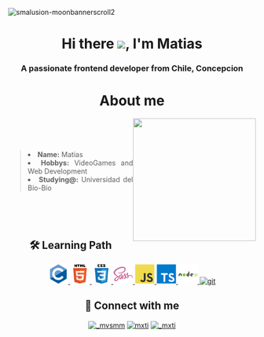 ![smalusion-moonbannerscroll2](https://user-images.githubusercontent.com/98131860/201795114-a80f3306-adcb-43a0-b28f-b5818c3ae887.gif)


<h1 align="center">Hi there <img src="https://raw.githubusercontent.com/aemmadi/aemmadi/master/wave.gif" width="30">, I'm Matias</h1>
<h3 align="center">A passionate frontend developer from Chile, Concepcion</h3>

<div align="justify">
    <h1 align= "center"> About me </h1>
    <img src="https://i.giphy.com/media/ygwYWMzryjq2ka87QY/giphy.webp" align="right" width="250" height="250">
<br><br><br>
 <blockquote>
  <li align>
   <b>Name:</b> Matias</li>
  <li>
  <b>Hobbys:</b> VideoGames and Web Development
  </li>
  <li>
  <b>Studying@: </b> Universidad del Bío-Bío
  </li>
 </blockquote>

</div>


<br><br><br>
<h2 align="center"> 🛠 Learning Path </h2>
<div align="center">
  <a href="https://www.cprogramming.com/" target="_blank" rel="noreferrer"> <img
            src="https://raw.githubusercontent.com/devicons/devicon/master/icons/c/c-original.svg" alt="c" width="40"
            height="40" /> 
  </a>
  <a href="https://www.w3.org/html/" target="_blank" rel="noreferrer"> <img
            src="https://raw.githubusercontent.com/devicons/devicon/master/icons/html5/html5-original-wordmark.svg"
            alt="html5" width="40" height="40" /> 
  </a>
  <a href="https://www.w3schools.com/css/" target="_blank" rel="noreferrer"> <img
            src="https://raw.githubusercontent.com/devicons/devicon/master/icons/css3/css3-original-wordmark.svg"
            alt="css3" width="40" height="40" /> 
  </a>
  <a href="https://sass-lang.com" target="_blank" rel="noreferrer">
    <img src="https://raw.githubusercontent.com/devicons/devicon/master/icons/sass/sass-original.svg" alt="sass" width="40" height="40"/> 
  </a>
  <a href="https://developer.mozilla.org/en-US/docs/Web/JavaScript"
        target="_blank" rel="noreferrer"> <img
            src="https://raw.githubusercontent.com/devicons/devicon/master/icons/javascript/javascript-original.svg"
            alt="javascript" width="40" height="40" /> 
  </a>
  
  <a href="https://www.typescriptlang.org/" target="_blank" rel="noreferrer"> 
    <img src="https://raw.githubusercontent.com/devicons/devicon/master/icons/typescript/typescript-original.svg" 
         alt="typescript" width="40" height="40"/> 
  </a>
  
  <a href="https://nodejs.org" target="_blank" rel="noreferrer">
        <img src="https://raw.githubusercontent.com/devicons/devicon/master/icons/nodejs/nodejs-original-wordmark.svg"
            alt="nodejs" width="40" height="40" /> 
  </a>
  <a href="https://git-scm.com/" target="_blank" rel="noreferrer"> 
    <img src="https://www.vectorlogo.zone/logos/git-scm/git-scm-icon.svg" 
         alt="git" width="40" height="40"/> 
  </a>
</div>


<div align= "center">
  <h2>🔗 Connect with me</h2>
  
<p align= "center">
      <a href="https://twitter.com/_mvsmm" target="blank">
        <img align="center" src="https://raw.githubusercontent.com/rahuldkjain/github-profile-readme-generator/master/src/images/icons/Social/twitter.svg" 
         alt="_mvsmm" height="30" width="40" /></a>
      <a href="https://linkedin.com/in/mxti" target="blank">
        <img align="center" src="https://raw.githubusercontent.com/rahuldkjain/github-profile-readme-generator/master/src/images/icons/Social/linked-in-alt.svg" 
         alt="mxti" height="30" width="40" /></a>
      <a href="https://instagram.com/_mxti" target="blank">
        <img align="center" src="https://raw.githubusercontent.com/rahuldkjain/github-profile-readme-generator/master/src/images/icons/Social/instagram.svg"                    alt="_mxti" height="30" width="40" /></a>
  
  </p>
</div>

